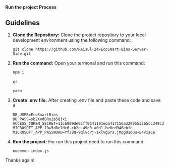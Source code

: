 #### Run the project Process

## Guidelines

1. **Clone the Repository:** Clone the project repository to your local development environment using the following command:
   ```
   git clone https://github.com/Raisul-24/EcoSmart-Bins-Server-Side.git
   ```
2. **Run the command:** Open your termonal and run this command:
   ```
   npm i
   ```
   or
   ```
   yarn
   ```
3. **Create .env file:** After creating .env file and paste these code and save it.
   ```
   DB_USER=EcoSmartBins
   DB_PASS=sb2XodBRu2p5Qjxi
   ACCESS_TOKEN_SECRET=11c6909de0cff9641191eda417156a3299553265cc349c3063654241ae26ff6c
   MICROSOFT_APP_ID=5d8e7dc6-cb2e-49d0-a0d1-be0cd946ebfc
   MICROSOFT_APP_PASSWORD=YfJ8Q~9qlvcPj-zxlvgSrs.jMpgU1oOu~E4viaCe
   ```
4. **Run the project:** For run this project need to run this command
   ```
   nodemon index.js
   ```

<!-- ------------------DEVELOPED BY Team-Unbeaten------------------- -->

Thanks again!

